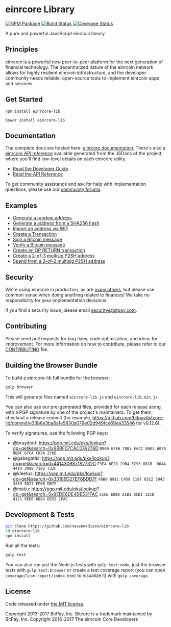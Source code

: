 einrcore Library
=======

[![NPM Package](https://img.shields.io/npm/v/einrcore-lib.svg?style=flat-square)](https://www.npmjs.org/package/einrcore-lib)
[![Build Status](https://img.shields.io/travis/naveenedison/einrcore-lib.svg?branch=master&style=flat-square)](https://travis-ci.org/naveenedison/einrcore-lib)
[![Coverage Status](https://img.shields.io/coveralls/naveenedison/einrcore-lib.svg?style=flat-square)](https://coveralls.io/r/naveenedison/einrcore-lib)

A pure and powerful JavaScript einrcoin library.

## Principles

einrcoin is a powerful new peer-to-peer platform for the next generation of financial technology. The decentralized nature of the einrcoin network allows for highly resilient einrcoin infrastructure, and the developer community needs reliable, open-source tools to implement einrcoin apps and services.

## Get Started

```
npm install einrcore-lib
```

```
bower install einrcore-lib
```

## Documentation

The complete docs are hosted here: [einrcore documentation](http://einrcore.io/guide/). There's also a [einrcore API reference](http://einrcore.io/api/) available generated from the JSDocs of the project, where you'll find low-level details on each einrcore utility.

- [Read the Developer Guide](http://einrcore.io/guide/)
- [Read the API Reference](http://einrcore.io/api/)

To get community assistance and ask for help with implementation questions, please use our [community forums](https://forum.einrcore.io/).

## Examples

* [Generate a random address](https://github.com/naveenedison/einrcore-lib/blob/master/docs/examples.md#generate-a-random-address)
* [Generate a address from a SHA256 hash](https://github.com/naveenedison/einrcore-lib/blob/master/docs/examples.md#generate-a-address-from-a-sha256-hash)
* [Import an address via WIF](https://github.com/naveenedison/einrcore-lib/blob/master/docs/examples.md#import-an-address-via-wif)
* [Create a Transaction](https://github.com/naveenedison/einrcore-lib/blob/master/docs/examples.md#create-a-transaction)
* [Sign a Bitcoin message](https://github.com/naveenedison/einrcore-lib/blob/master/docs/examples.md#sign-a-bitcoin-message)
* [Verify a Bitcoin message](https://github.com/naveenedison/einrcore-lib/blob/master/docs/examples.md#verify-a-bitcoin-message)
* [Create an OP RETURN transaction](https://github.com/naveenedison/einrcore-lib/blob/master/docs/examples.md#create-an-op-return-transaction)
* [Create a 2-of-3 multisig P2SH address](https://github.com/naveenedison/einrcore-lib/blob/master/docs/examples.md#create-a-2-of-3-multisig-p2sh-address)
* [Spend from a 2-of-2 multisig P2SH address](https://github.com/naveenedison/einrcore-lib/blob/master/docs/examples.md#spend-from-a-2-of-2-multisig-p2sh-address)


## Security

We're using einrcore in production, as are [many others](http://einrcore.io#projects), but please use common sense when doing anything related to finances! We take no responsibility for your implementation decisions.

If you find a security issue, please email security@bitpay.com.

## Contributing

Please send pull requests for bug fixes, code optimization, and ideas for improvement. For more information on how to contribute, please refer to our [CONTRIBUTING](https://github.com/naveenedison/einrcore-lib/blob/master/CONTRIBUTING.md) file.

## Building the Browser Bundle

To build a einrcore-lib full bundle for the browser:

```sh
gulp browser
```

This will generate files named `einrcore-lib.js` and `einrcore-lib.min.js`.

You can also use our pre-generated files, provided for each release along with a PGP signature by one of the project's maintainers. To get them, checkout a release commit (for example, https://github.com/bitpay/bitcore-lib/commit/e33b6e3ba6a1e5830a079e02d949fce69ea33546 for v0.12.6).

To verify signatures, use the following PGP keys:
- @braydonf: https://pgp.mit.edu/pks/lookup?op=get&search=0x9BBF07CAC07A276D `D909 EFE6 70B5 F6CC 89A3 607A 9BBF 07CA C07A 276D`
- @gabegattis: https://pgp.mit.edu/pks/lookup?op=get&search=0x441430987182732C `F3EA 8E28 29B4 EC93 88CB  B0AA 4414 3098 7182 732C`
- @kleetus: https://pgp.mit.edu/pks/lookup?op=get&search=0x33195D27EF6BDB7F `F8B0 891C C459 C197 65C2 5043 3319 5D27 EF6B DB7F`
- @matiu: https://pgp.mit.edu/pks/lookup?op=get&search=0x9EDE6DE4DE531FAC `25CE ED88 A1B1 0CD1 12CD  4121 9EDE 6DE4 DE53 1FAC`


## Development & Tests

```sh
git clone https://github.com/naveenedison/einrcore-lib
cd einrcore-lib
npm install
```

Run all the tests:

```sh
gulp test
```

You can also run just the Node.js tests with `gulp test:node`, just the browser tests with `gulp test:browser`
or create a test coverage report (you can open `coverage/lcov-report/index.html` to visualize it) with `gulp coverage`.

## License

Code released under [the MIT license](https://github.com/naveenedison/einrcore-lib/blob/master/LICENSE).

Copyright 2013-2017 BitPay, Inc. Bitcore is a trademark maintained by BitPay, Inc.
Copyright 2016-2017 The einrcoin Core Developers
